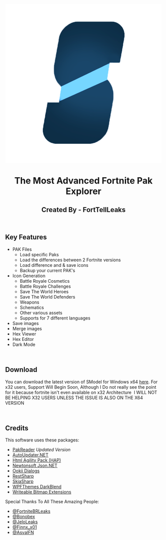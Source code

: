 <p><img style="display: block; margin-left: auto; margin-right: auto;" src="https://raw.githubusercontent.com/SModelFN/SModel/master/Logo.png" alt="" width="512" height="512" /></p>
<h1 style="text-align: center;">The Most Advanced Fortnite Pak Explorer</h1>
<h2 style="text-align: center;">Created By - FortTellLeaks</h2>
<p>&nbsp;</p>
<h2>Key Features</h2>
<ul>
<li>PAK Files
<ul>
<li>Load specific Paks</li>
<li>Load the differences between 2 Fortnite versions</li>
<li>Load difference and &amp; save icons&nbsp;</li>
<li>Backup your current PAK's</li>
</ul>
</li>
<li>Icon Generation
<ul>
<li>Battle Royale Cosmetics</li>
<li>Battle Royale Challenges</li>
<li>Save The World Heroes</li>
<li>Save The World Defenders</li>
<li>Weapons</li>
<li>Schematics</li>
<li>Other various assets</li>
<li>Supports for 7 different languages</li>
</ul>
</li>
<li>Save images</li>
<li>Merge images</li>
<li>Hex Viewer</li>
<li>Hex Editor</li>
<li>Dark Mode</li>
</ul>
<p>&nbsp;</p>
<h2>Download</h2>
<p>You can download the latest version of SModel for Windows x64&nbsp;<a href="https://github.com/SModelFN/SModel/releases/latest/download/SModel.zip">here</a>. For x32 users, Support Will Begin Soon, Although I Do not really see the point for it because fortnite isn't even available on x32 Architecture&nbsp; I WILL NOT BE HELPING X32 USERS UNLESS THE ISSUE IS ALSO ON THE X64 VERSION&nbsp;</p>
<p>&nbsp;</p>
<h2>Credits</h2>
<p>This software uses these packages:</p>
<ul>
<li><a href="https://github.com/WorkingRobot/PakReader">PakReader</a>&nbsp;<em>Updated Version</em></li>
<li><a href="https://github.com/ravibpatel/AutoUpdater.NET">AutoUpdater.NET</a></li>
<li><a href="https://html-agility-pack.net/" rel="nofollow">Html Agility Pack (HAP)</a></li>
<li><a href="https://www.newtonsoft.com/json" rel="nofollow">Newtonsoft Json.NET</a></li>
<li><a href="https://github.com/caioproiete/ookii-dialogs-wpf">Ookii Dialogs</a></li>
<li><a href="http://http//restsharp.org//" rel="nofollow">RestSharp</a></li>
<li><a href="https://github.com/mono/SkiaSharp">SkiaSharp</a></li>
<li><a href="https://github.com/DanPristupov/WpfExpressionBlendTheme">WPFThemes DarkBlend</a></li>
<li><a href="https://github.com/reneschulte/WriteableBitmapEx">Writeable Bitmap Extensions</a></li>
</ul>
<p>Special Thanks To All These Amazing People:</p>
<ul>
<li><a href="https://twitter.com/FortniteBRLeaks" target="_blank" rel="noopener">@FortniteBRLeaks</a></li>
<li><a href="https://twitter.com/Bonobex" target="_blank" rel="noopener">@Bonobex</a></li>
<li><a href="https://twitter.com/JeloLeaks" target="_blank" rel="noopener">@JeloLeaks</a></li>
<li><a href="https://twitter.com/Finnx_x01" target="_blank" rel="noopener">@Finnx_x01</a></li>
<li><a href="https://twitter.com/AsvalFN" target="_blank" rel="noopener">@AsvalFN</a></li>
</ul>
